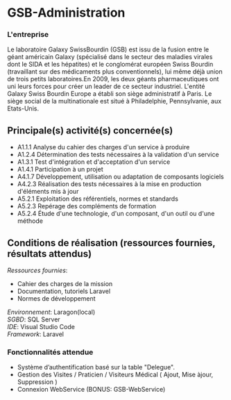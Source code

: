 # GSB-Administration

### L'entreprise

Le  laboratoire  Galaxy  SwissBourdin  (GSB)  est  issu  de  la  fusion  entre  le  géant  américain Galaxy  (spécialisé  dans  le  secteur des  maladies  virales  dont le  SIDA  et  les  hépatites) et  le conglomérat européen Swiss Bourdin (travaillant sur des médicaments plus conventionnels), lui même déjà union de trois petits laboratoires.En 2009, les deux géants pharmaceutiques ont uni leurs forces pour créer un leader de ce secteur  industriel.  L'entité  Galaxy  Swiss  Bourdin  Europe  a  établi  son  siège  administratif  à Paris. Le siège social de la multinationale est situé à Philadelphie, Pennsylvanie, aux Etats-Unis.


## Principale(s) activité(s) concernée(s)

* A1.1.1 Analyse du cahier des charges d'un service à produire 
* A1.2.4 Détermination des tests nécessaires à la validation d'un service 
* A1.3.1 Test d'intégration et d'acceptation d'un service 
* A1.4.1 Participation à un projet
* A4.1.7 Développement, utilisation ou adaptation de composants logiciels
* A4.2.3 Réalisation des tests nécessaires à la mise en production d'éléments mis à jour
* A5.2.1 Exploitation des référentiels, normes et standards
* A5.2.3 Repérage des compléments de formation
* A5.2.4 Étude d'une technologie, d'un composant, d'un outil ou d'une méthode

## Conditions de réalisation (ressources fournies, résultats attendus)

*Ressources fournies*:
* Cahier des charges de la mission
* Documentation, tutoriels Laravel
* Normes de développement

_Environnement_: Laragon(local)  
_SGBD_: SQL Server  
_IDE_: Visual Studio Code  
_Framework_: Laravel  

### Fonctionnalités attendue

+ Système d’authentification basé sur la table "Delegue".
+ Gestion des Visites / Praticien / Visiteurs Médical ( Ajout, Mise àjour, Suppression )
+ Connexion WebService (BONUS: GSB-WebService)
